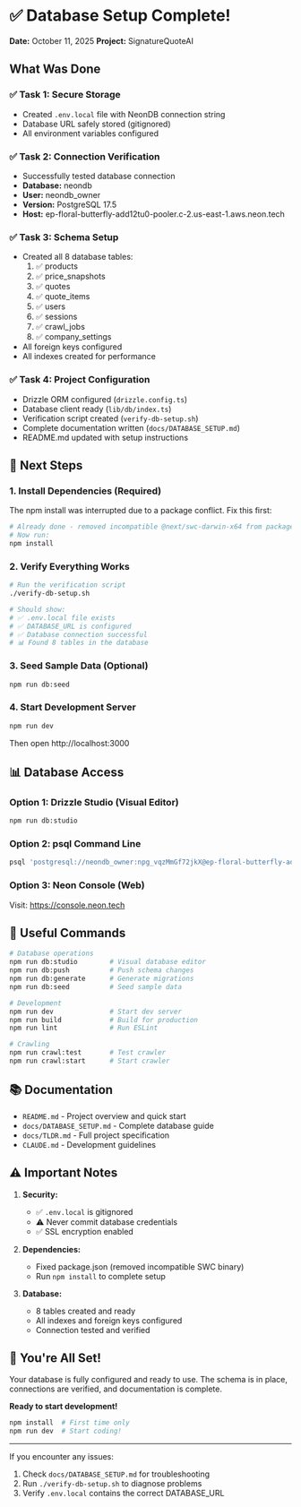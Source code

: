 # ✅ Database Setup Complete!

**Date:** October 11, 2025
**Project:** SignatureQuoteAI

## What Was Done

### ✅ Task 1: Secure Storage
- Created `.env.local` file with NeonDB connection string
- Database URL safely stored (gitignored)
- All environment variables configured

### ✅ Task 2: Connection Verification
- Successfully tested database connection
- **Database:** neondb
- **User:** neondb_owner
- **Version:** PostgreSQL 17.5
- **Host:** ep-floral-butterfly-add12tu0-pooler.c-2.us-east-1.aws.neon.tech

### ✅ Task 3: Schema Setup
- Created all 8 database tables:
  1. ✅ products
  2. ✅ price_snapshots
  3. ✅ quotes
  4. ✅ quote_items
  5. ✅ users
  6. ✅ sessions
  7. ✅ crawl_jobs
  8. ✅ company_settings
- All foreign keys configured
- All indexes created for performance

### ✅ Task 4: Project Configuration
- Drizzle ORM configured (`drizzle.config.ts`)
- Database client ready (`lib/db/index.ts`)
- Verification script created (`verify-db-setup.sh`)
- Complete documentation written (`docs/DATABASE_SETUP.md`)
- README.md updated with setup instructions

## 🚀 Next Steps

### 1. Install Dependencies (Required)

The npm install was interrupted due to a package conflict. Fix this first:

```bash
# Already done - removed incompatible @next/swc-darwin-x64 from package.json
# Now run:
npm install
```

### 2. Verify Everything Works

```bash
# Run the verification script
./verify-db-setup.sh

# Should show:
# ✅ .env.local file exists
# ✅ DATABASE_URL is configured
# ✅ Database connection successful
# 📊 Found 8 tables in the database
```

### 3. Seed Sample Data (Optional)

```bash
npm run db:seed
```

### 4. Start Development Server

```bash
npm run dev
```

Then open http://localhost:3000

## 📊 Database Access

### Option 1: Drizzle Studio (Visual Editor)
```bash
npm run db:studio
```

### Option 2: psql Command Line
```bash
psql 'postgresql://neondb_owner:npg_vqzMmGf72jkX@ep-floral-butterfly-add12tu0-pooler.c-2.us-east-1.aws.neon.tech/neondb?sslmode=require&channel_binding=require'
```

### Option 3: Neon Console (Web)
Visit: https://console.neon.tech

## 🔧 Useful Commands

```bash
# Database operations
npm run db:studio        # Visual database editor
npm run db:push          # Push schema changes
npm run db:generate      # Generate migrations
npm run db:seed          # Seed sample data

# Development
npm run dev              # Start dev server
npm run build            # Build for production
npm run lint             # Run ESLint

# Crawling
npm run crawl:test       # Test crawler
npm run crawl:start      # Start crawler
```

## 📚 Documentation

- `README.md` - Project overview and quick start
- `docs/DATABASE_SETUP.md` - Complete database guide
- `docs/TLDR.md` - Full project specification
- `CLAUDE.md` - Development guidelines

## ⚠️ Important Notes

1. **Security:**
   - ✅ `.env.local` is gitignored
   - ⚠️ Never commit database credentials
   - ✅ SSL encryption enabled

2. **Dependencies:**
   - Fixed package.json (removed incompatible SWC binary)
   - Run `npm install` to complete setup

3. **Database:**
   - 8 tables created and ready
   - All indexes and foreign keys configured
   - Connection tested and verified

## 🎉 You're All Set!

Your database is fully configured and ready to use. The schema is in place, connections are verified, and documentation is complete.

**Ready to start development!**

```bash
npm install  # First time only
npm run dev  # Start coding!
```

---

If you encounter any issues:
1. Check `docs/DATABASE_SETUP.md` for troubleshooting
2. Run `./verify-db-setup.sh` to diagnose problems
3. Verify `.env.local` contains the correct DATABASE_URL
